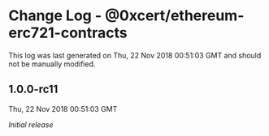 # Change Log - @0xcert/ethereum-erc721-contracts

This log was last generated on Thu, 22 Nov 2018 00:51:03 GMT and should not be manually modified.

## 1.0.0-rc11
Thu, 22 Nov 2018 00:51:03 GMT

*Initial release*


